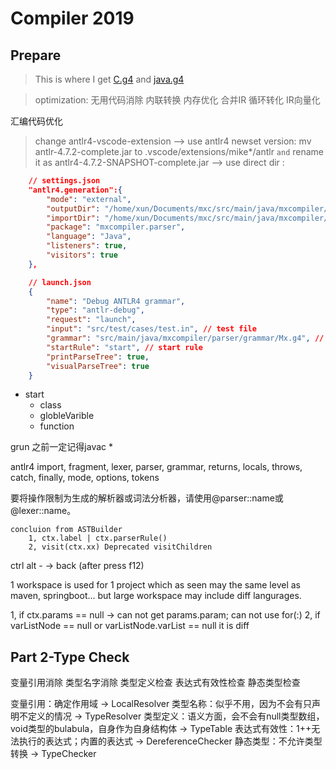 # Compiler 2019

## Prepare

> This is where I get [C.g4] and [java.g4][1] 
<!-- [Download Site][^2] [Usual Way][^3]
    [^2]: https://minhaskamal.github.io/DownGit/#/home
    [^3]: Click Raw to get https://raw.githubusercontent.com/antlr/codebuff/master/corpus/antlr4/training/C.g4 -->

> optimization:
无用代码消除
内联转换
内存优化
合并IR
循环转化
IR向量化

汇编代码优化



> change antlr4-vscode-extension
--> use antlr4 newset version: mv antlr-4.7.2-complete.jar to .vscode/extensions/mike*/antlr `and` rename it as antlr4-4.7.2-SNAPSHOT-complete.jar
--> use direct dir :
``` json
    // settings.json
    "antlr4.generation":{
        "mode": "external",
        "outputDir": "/home/xun/Documents/mxc/src/main/java/mxcompiler/parser",
        "importDir": "/home/xun/Documents/mxc/src/main/java/mxcompiler/parser/grammar",
        "package": "mxcompiler.parser",
        "language": "Java",
        "listeners": true,
        "visitors": true
    },

    // launch.json
    {
        "name": "Debug ANTLR4 grammar",
        "type": "antlr-debug",
        "request": "launch",
        "input": "src/test/cases/test.in", // test file
        "grammar": "src/main/java/mxcompiler/parser/grammar/Mx.g4", // copy-relative path
        "startRule": "start", // start rule
        "printParseTree": true,
        "visualParseTree": true
    }
```

- start
    - class
    - globleVarible
    - function

grun 之前一定记得javac *

antlr4
import, fragment, lexer, parser, grammar, returns,
locals, throws, catch, finally, mode, options, tokens

要将操作限制为生成的解析器或词法分析器，请使用@parser::name或@lexer::name。

	concluion from ASTBuilder
		1, ctx.label | ctx.parserRule()
		2, visit(ctx.xx) Deprecated visitChildren

ctrl alt - -> back (after press f12)

1 workspace is used for 1 project
which as seen may the same level as maven, springboot...
but large workspace may include diff langurages.

1, if ctx.params == null -> can not get params.param; can not use for(:)
2, if varListNode == null or varListNode.varList == null it is diff


## Part 2-Type Check

变量引用消除				类型名字消除
						  类型定义检查
	    	表达式有效性检查
	    	  静态类型检查

变量引用：确定作用域 -> LocalResolver
类型名称：似乎不用，因为不会有只声明不定义的情况 -> TypeResolver
类型定义：语义方面，会不会有null类型数组，void类型的bulabula，自身作为自身结构体 -> TypeTable
表达式有效性：1++无法执行的表达式；内置的表达式 -> DereferenceChecker
静态类型：不允许类型转换 -> TypeChecker




[C.g4]: https://github.com/antlr/codebuff/blob/master/corpus/antlr4/training/C.g4
[1]: https://github.com/antlr/codebuff/blob/master/corpus/antlr4/training/java.g4
